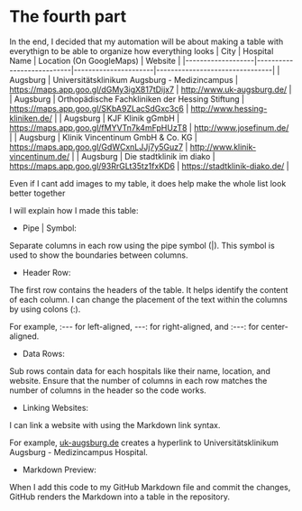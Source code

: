 # The fourth part

In the end, I decided that my automation will be about making a table with everythign to be able to organize how everything looks
| City              |  Hospital Name        | Location (On GoogleMaps)     | Website                        |
|-------------------|---------------------------|----------------------|--------------------------------|
| Augsburg | Universitätsklinikum Augsburg - Medizincampus  | https://maps.app.goo.gl/dGMy3igX817tDijx7   | http://www.uk-augsburg.de/ |
| Augsburg | Orthopädische Fachkliniken der Hessing Stiftung | https://maps.app.goo.gl/SKbA9ZLacSdGxc3c6  | http://www.hessing-kliniken.de/ |
| Augsburg | KJF Klinik gGmbH | https://maps.app.goo.gl/fMYVTn7k4mFpHUzT8 | http://www.josefinum.de/ |
| Augsburg | Klinik Vincentinum GmbH & Co. KG | https://maps.app.goo.gl/GdWCxnLJJj7y5Guz7 | http://www.klinik-vincentinum.de/ |
| Augsburg |  Die stadtklinik im diako  | https://maps.app.goo.gl/93RrGLt35tz1fxKD6 | https://stadtklinik-diako.de/ |

Even if I cant add images to my table, it does help make the whole list look better together

I will explain how I made this table:

- Pipe | Symbol:

Separate columns in each row using the pipe symbol (|). This symbol is used to show the boundaries between columns.

- Header Row:

The first row contains the headers of the table. It helps identify the content of each column. I can change the placement of the text within the columns by using colons (:). 

For example, :--- for left-aligned, ---: for right-aligned, and :---: for center-aligned.

- Data Rows:

Sub rows contain data for each hospitals like their name, location, and website. Ensure that the number of columns in each row matches the number of columns in the header so the code works.

- Linking Websites:

I can link a website with using the Markdown link syntax. 

For example, [uk-augsburg.de](http://www.uk-augsburg.de/) creates a hyperlink to Universitätsklinikum Augsburg - Medizincampus Hospital.

- Markdown Preview:

When I add this code to my GitHub Markdown file and commit the changes, GitHub renders the Markdown into a table in the repository.
